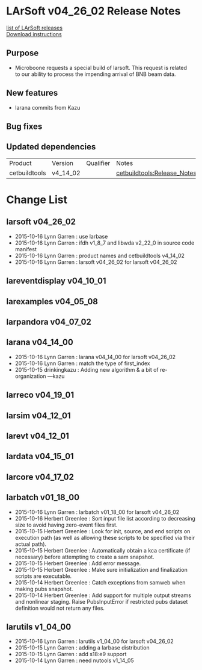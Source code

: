 # LArSoft v04_26_02 Release Notes



[list of LArSoft releases](LArSoft_release_list)  
[Download instructions](https://scisoft.fnal.gov/scisoft/bundles/larsoft/v04_26_02/larsoft-v04_26_02.html)

## Purpose

-   Microboone requests a special build of larsoft. This request is related  
    to our ability to process the impending arrival of BNB beam data.

## New features

-   larana commits from Kazu

## Bug fixes

## Updated dependencies

|               |          |           |                                     |
|---------------|----------|-----------|-------------------------------------|
| Product       | Version  | Qualifier | Notes                               |
| cetbuildtools | v4_14_02 |           | [cetbuildtools:Release_Notes](https://cdcvs.fnal.gov/redmine/projects/cetbuildtools/wiki/Release_Notes) |

# Change List

## larsoft v04_26_02

-   2015-10-16 Lynn Garren : use larbase
-   2015-10-16 Lynn Garren : ifdh v1_8_7 and libwda v2_22_0 in source code manifest
-   2015-10-16 Lynn Garren : product names and cetbuildtools v4_14_02
-   2015-10-16 Lynn Garren : larsoft v04_26_02 for larsoft v04_26_02

## lareventdisplay v04_10_01

## larexamples v04_05_08

## larpandora v04_07_02

## larana v04_14_00

-   2015-10-16 Lynn Garren : larana v04_14_00 for larsoft v04_26_02
-   2015-10-16 Lynn Garren : match the type of first_index
-   2015-10-15 drinkingkazu : Adding new algorithm & a bit of re-organization —kazu

## larreco v04_19_01

## larsim v04_12_01

## larevt v04_12_01

## lardata v04_15_01

## larcore v04_17_02

## larbatch v01_18_00

-   2015-10-16 Lynn Garren : larbatch v01_18_00 for larsoft v04_26_02
-   2015-10-16 Herbert Greenlee : Sort input file list according to decreasing size to avoid having zero-event files first.
-   2015-10-15 Herbert Greenlee : Look for init, source, and end scripts on execution path (as well as allowing these scripts to be specified via their actual path).
-   2015-10-15 Herbert Greenlee : Automatically obtain a kca certificate (if necessary) before attempting to create a sam snapshot.
-   2015-10-15 Herbert Greenlee : Add error message.
-   2015-10-15 Herbert Greenlee : Make sure initialization and finalization scripts are executable.
-   2015-10-14 Herbert Greenlee : Catch exceptions from samweb when making pubs snapshot.
-   2015-10-14 Herbert Greenlee : Add support for multiple output streams and nonlinear staging. Raise PubsInputError if restricted pubs dataset definition would not return any files.

## larutils v1_04_00

-   2015-10-16 Lynn Garren : larutils v1_04_00 for larsoft v04_26_02
-   2015-10-15 Lynn Garren : adding a larbase distribution
-   2015-10-15 Lynn Garren : add s18:e9 support
-   2015-10-14 Lynn Garren : need nutools v1_14_05
